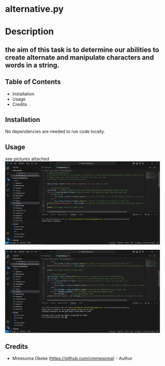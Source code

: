 # alternative.py

# Description
## the aim of this task is to determine our abilities to create alternate and manipulate characters and words in a string.

## Table of Contents

- Installation
- Usage
- Credits

## Installation

No dependencies are needed to run code locally.

## Usage
see pictures attached
![alternative](https://github.com/cmmesoma/codingTasks/blob/47a4aecff0cfff00e63d1c2653fe238f242b6a9d/alternative_1.PNG)

![alternative](https://github.com/cmmesoma/codingTasks/blob/37df9180267ce2db5b377dc50bfa48d17d9a95f4/alternative_2.PNG)


## Credits

- Mmesoma Okeke (https://github.com/cmmesoma) - Author
